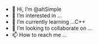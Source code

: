 - 👋 Hi, I’m @ahSimple
- 👀 I’m interested in ...
- 🌱 I’m currently learning ...C++
- 💞️ I’m looking to collaborate on ...
- 📫 How to reach me ...

<!---
ahSimple/ahSimple is a ✨ special ✨ repository because its `README.md` (this file) appears on your GitHub profile.
You can click the Preview link to take a look at your changes.
--->
